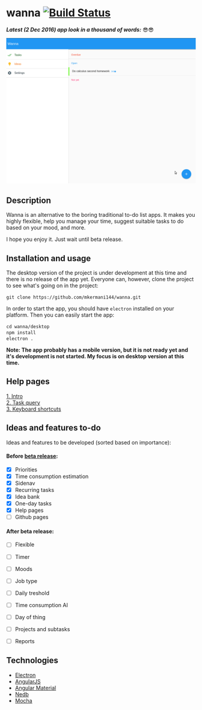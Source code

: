 wanna [![Build Status](https://travis-ci.org/mkermani144/wanna.svg?branch=master)](https://travis-ci.org/mkermani144/wanna)
====


**_Latest (2 Dec 2016) app look in a thousand of words:_** :sunglasses::sunglasses:

![alt img](current.gif)


Description
----
Wanna is an alternative to the boring traditional to-do list apps.
It makes you highly flexible, help you manage your time, suggest suitable tasks to do based on your mood, and more.

I hope you enjoy it. Just wait until beta release.


Installation and usage
----
The desktop version of the project is under development at this time and there is no release of the app yet. Everyone can, however, clone the project to see what's going on in the project:
```
git clone https://github.com/mkermani144/wanna.git
```
In order to start the app, you should have `electron` installed on your platform. Then you can easily start the app:
```
cd wanna/desktop
npm install
electron .
```
__Note: The app probably has a mobile version, but it is not ready yet and it's development is not started. My focus is on desktop version at this time.__


Help pages
----
[1. Intro](https://github.com/mkermani144/wanna/tree/master/help/intro.md)  
[2. Task query](https://github.com/mkermani144/wanna/tree/master/help/task_query.md)  
[3. Keyboard shortcuts](https://github.com/mkermani144/wanna/tree/master/help/keyboard_shortcuts.md)


Ideas and features to-do
----
Ideas and features to be developed (sorted based on importance):
#### Before [beta release](https://github.com/mkermani144/wanna/milestone/1):

- [X] Priorities
- [X] Time consumption estimation
- [X] Sidenav
- [X] Recurring tasks
- [X] Idea bank
- [X] One-day tasks
- [X] Help pages
- [ ] Github pages

#### After beta release:

- [ ] Flexible
- [ ] Timer
- [ ] Moods
- [ ] Job type
- [ ] Daily treshold
- [ ] Time consumption AI
- [ ] Day of thing
- [ ] Projects and subtasks
- [ ] Reports


Technologies
----
- [Electron](http://electron.atom.io)
- [AngularJS](https://angularjs.org)
- [Angular Material](https://material.angularjs.org/)
- [Nedb](https://github.com/louischatriot/nedb)
- [Mocha](https://mochajs.org)
